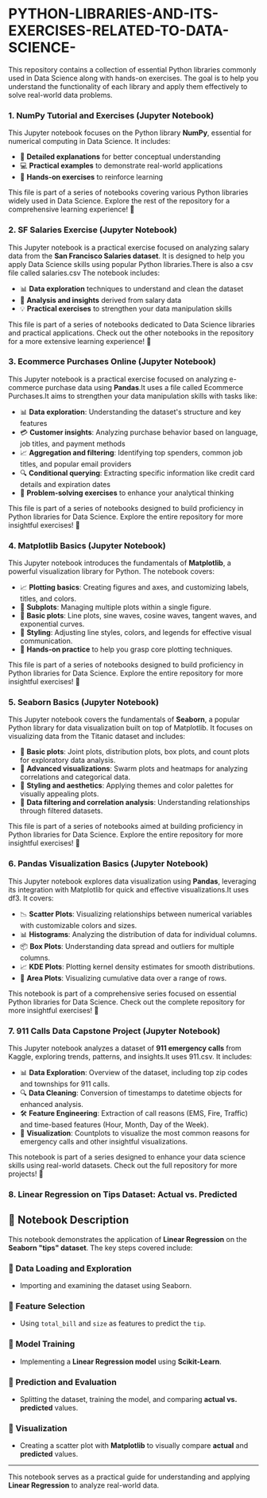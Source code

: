 # PYTHON-LIBRARIES-AND-ITS-EXERCISES-RELATED-TO-DATA-SCIENCE-
This repository contains a collection of essential Python libraries commonly used in Data Science along with hands-on exercises. The goal is to help you understand the functionality of each library and apply them effectively to solve real-world data problems.

### 1. NumPy Tutorial and Exercises (Jupyter Notebook)

This Jupyter notebook focuses on the Python library **NumPy**, essential for numerical computing in Data Science. It includes:

- 📄 **Detailed explanations** for better conceptual understanding  
- 💻 **Practical examples** to demonstrate real-world applications  
- 📝 **Hands-on exercises** to reinforce learning  

This file is part of a series of notebooks covering various Python libraries widely used in Data Science. Explore the rest of the repository for a comprehensive learning experience! 🚀

### 2. SF Salaries Exercise (Jupyter Notebook)

This Jupyter notebook is a practical exercise focused on analyzing salary data from the **San Francisco Salaries dataset**. It is designed to help you apply Data Science skills using popular Python libraries.There is also a csv file called salaries.csv The notebook includes:

- 📊 **Data exploration** techniques to understand and clean the dataset  
- 🔎 **Analysis and insights** derived from salary data  
- 💡 **Practical exercises** to strengthen your data manipulation skills  

This file is part of a series of notebooks dedicated to Data Science libraries and practical applications. Check out the other notebooks in the repository for a more extensive learning experience! 🚀

### 3. Ecommerce Purchases Online (Jupyter Notebook)

This Jupyter notebook is a practical exercise focused on analyzing e-commerce purchase data using **Pandas**.It uses a file called Ecommerce Purchases.It aims to strengthen your data manipulation skills with tasks like:

- 📊 **Data exploration**: Understanding the dataset's structure and key features  
- 💳 **Customer insights**: Analyzing purchase behavior based on language, job titles, and payment methods  
- 📈 **Aggregation and filtering**: Identifying top spenders, common job titles, and popular email providers  
- 🔍 **Conditional querying**: Extracting specific information like credit card details and expiration dates  
- 🧠 **Problem-solving exercises** to enhance your analytical thinking  

This file is part of a series of notebooks designed to build proficiency in Python libraries for Data Science. Explore the entire repository for more insightful exercises! 🚀

### 4. Matplotlib Basics (Jupyter Notebook)

This Jupyter notebook introduces the fundamentals of **Matplotlib**, a powerful visualization library for Python. The notebook covers:

- 📈 **Plotting basics**: Creating figures and axes, and customizing labels, titles, and colors.
- 🔲 **Subplots**: Managing multiple plots within a single figure.
- 📐 **Basic plots**: Line plots, sine waves, cosine waves, tangent waves, and exponential curves.
- 🎨 **Styling**: Adjusting line styles, colors, and legends for effective visual communication.
- 🔧 **Hands-on practice** to help you grasp core plotting techniques.

This file is part of a series of notebooks designed to build proficiency in Python libraries for Data Science. Explore the entire repository for more insightful exercises! 🚀

### 5. Seaborn Basics (Jupyter Notebook)

This Jupyter notebook covers the fundamentals of **Seaborn**, a popular Python library for data visualization built on top of Matplotlib. It focuses on visualizing data from the Titanic dataset and includes:

- 🔹 **Basic plots**: Joint plots, distribution plots, box plots, and count plots for exploratory data analysis.
- 🔹 **Advanced visualizations**: Swarm plots and heatmaps for analyzing correlations and categorical data.
- 🔹 **Styling and aesthetics**: Applying themes and color palettes for visually appealing plots.
- 🔹 **Data filtering and correlation analysis**: Understanding relationships through filtered datasets.

This file is part of a series of notebooks aimed at building proficiency in Python libraries for Data Science. Explore the entire repository for more insightful exercises! 🚀

### 6. Pandas Visualization Basics (Jupyter Notebook)

This Jupyter notebook explores data visualization using **Pandas**, leveraging its integration with Matplotlib for quick and effective visualizations.It uses df3. It covers:

- 📉 **Scatter Plots**: Visualizing relationships between numerical variables with customizable colors and sizes.
- 📊 **Histograms**: Analyzing the distribution of data for individual columns.
- 📦 **Box Plots**: Understanding data spread and outliers for multiple columns.
- 📈 **KDE Plots**: Plotting kernel density estimates for smooth distributions.
- 🔲 **Area Plots**: Visualizing cumulative data over a range of rows.

This notebook is part of a comprehensive series focused on essential Python libraries for Data Science. Check out the complete repository for more insightful exercises! 🚀

### 7. 911 Calls Data Capstone Project (Jupyter Notebook)

This Jupyter notebook analyzes a dataset of **911 emergency calls** from Kaggle, exploring trends, patterns, and insights.It uses 911.csv. It includes:

- 📊 **Data Exploration**: Overview of the dataset, including top zip codes and townships for 911 calls.
- 🔍 **Data Cleaning**: Conversion of timestamps to datetime objects for enhanced analysis.
- 🛠️ **Feature Engineering**: Extraction of call reasons (EMS, Fire, Traffic) and time-based features (Hour, Month, Day of the Week).
- 📅 **Visualization**: Countplots to visualize the most common reasons for emergency calls and other insightful visualizations.

This notebook is part of a series designed to enhance your data science skills using real-world datasets. Check out the full repository for more projects! 🚀

### 8. Linear Regression on Tips Dataset: Actual vs. Predicted

## 📄 Notebook Description
This notebook demonstrates the application of **Linear Regression** on the **Seaborn "tips" dataset**. The key steps covered include:

### 🔹 Data Loading and Exploration
- Importing and examining the dataset using Seaborn.

### 🔹 Feature Selection
- Using `total_bill` and `size` as features to predict the `tip`.

### 🔹 Model Training
- Implementing a **Linear Regression model** using **Scikit-Learn**.

### 🔹 Prediction and Evaluation
- Splitting the dataset, training the model, and comparing **actual vs. predicted** values.

### 🔹 Visualization
- Creating a scatter plot with **Matplotlib** to visually compare **actual** and **predicted** values.

---

This notebook serves as a practical guide for understanding and applying **Linear Regression** to analyze real-world data.
